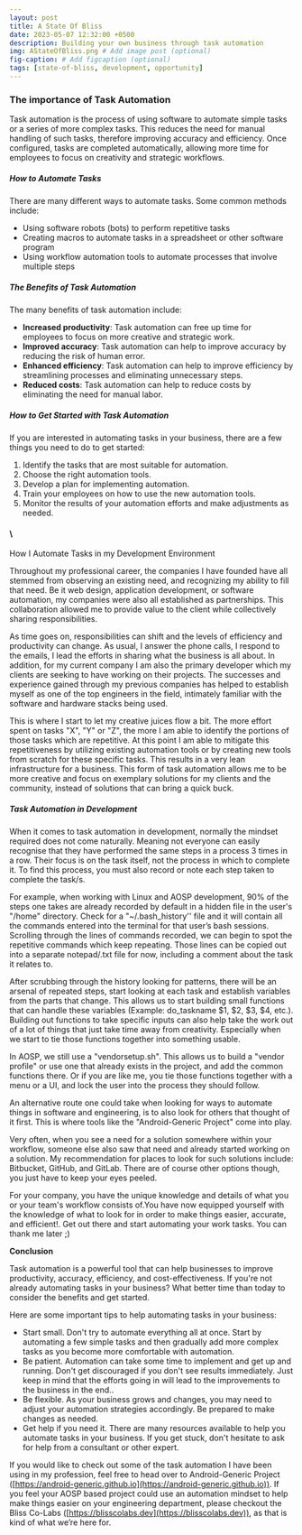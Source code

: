 ```yaml
---
layout: post
title: A State Of Bliss
date: 2023-05-07 12:32:00 +0500
description: Building your own business through task automation
img: AStateOfBliss.png # Add image post (optional)
fig-caption: # Add figcaption (optional)
tags: [state-of-bliss, development, opportunity]
---
```

### The importance of Task Automation

Task automation is the process of using software to automate simple tasks or a series of more complex tasks. This reduces the need for manual handling of such tasks, therefore improving accuracy and efficiency.  Once configured, tasks are completed automatically, allowing more time for employees to focus on  creativity and strategic workflows.


##### How to Automate Tasks

There are many different ways to automate tasks. Some common methods include:



* Using software robots (bots) to perform repetitive tasks
* Creating macros to automate tasks in a spreadsheet or other software program
* Using workflow automation tools to automate processes that involve multiple steps


##### The Benefits of Task Automation

The many benefits of task automation include:



* **Increased productivity**: Task automation can free up time for employees to focus on more creative and strategic work.
* **Improved accuracy**: Task automation can help to improve accuracy by reducing the risk of human error.
* **Enhanced efficiency**: Task automation can help to improve efficiency by streamlining processes and eliminating unnecessary steps.
* **Reduced costs**: Task automation can help to reduce costs by eliminating the need for manual labor.


##### How to Get Started with Task Automation

If you are interested in automating tasks in your business, there are a few things you need to do to get started:



1. Identify the tasks that are most suitable for automation.
2. Choose the right automation tools.
3. Develop a plan for implementing automation.
4. Train your employees on how to use the new automation tools.
5. Monitor the results of your automation efforts and make adjustments as needed.


####  \
How I Automate Tasks in my Development Environment

Throughout my professional career, the companies I have founded have all stemmed from observing an existing need, and recognizing my ability to fill that need. Be it web design, application development, or software automation, my companies were also all established as partnerships. This collaboration allowed me to provide value to the client while collectively sharing responsibilities.

As time goes on, responsibilities can shift and the levels of efficiency and productivity can change. As usual, I answer the phone calls, I respond to the emails, I lead the efforts in sharing what the business is all about. In addition, for my current company I am also the primary developer which my clients are seeking to have working on their projects. The successes and experience gained through my previous companies has helped to establish myself as one of the top engineers in the field, intimately familiar with the software and hardware stacks being used.

This is where I start to let my creative juices flow a bit. The more effort spent on tasks "X", "Y" or "Z", the more I am able to identify the portions of those tasks which are repetitive. At this point I am able to mitigate this repetitiveness by utilizing existing automation tools or by creating new tools from scratch for these specific tasks. This results in a very lean infrastructure for a business. This form of task automation allows me to be more creative and focus on exemplary solutions for my clients and the community, instead of solutions that can bring a quick buck.


##### Task Automation in Development

When it comes to task automation in development, normally the mindset required does not come naturally. Meaning not everyone can easily recognise that they have performed the same steps in a process 3 times in a row. Their focus is on the task itself, not the process in which to complete it. To find this process, you must also record or note each step taken to complete the task/s. 

For example, when working with Linux and AOSP development, 90% of the steps one takes are already recorded by default in a hidden file in the user's "/home" directory. Check for a "~/.bash_history'' file and it will contain all the commands entered into the terminal for that user’s bash sessions. Scrolling through the lines of commands recorded, we can begin to spot the repetitive commands which keep repeating. Those lines can be copied out into a separate notepad/.txt file for now, including a comment about the task it relates to.

After scrubbing through the history looking for patterns, there will be an arsenal of repeated steps, start looking at each task and establish variables from the parts that change. This allows us to start building small functions that can handle these variables (Example: do_taskname $1, $2, $3, $4, etc.). Building out functions to take specific inputs can also help take the work out of a lot of things that just take time away from creativity.  Especially when we start to tie those functions together into something usable.

In AOSP, we still use a "vendorsetup.sh". This allows us to  build a "vendor profile" or use one that already exists in the project, and add the common functions there. Or if you are like me, you tie those functions together with a menu or a UI, and lock the user into the process they should follow.

An alternative route one could take when looking for ways to automate things in software and engineering, is to also look for others that thought of it first. This is where tools like the "Android-Generic Project" come into play. 

Very often, when you see a need for a solution somewhere within your workflow, someone else also saw that need and already started working on a solution. My recommendation for places to look for such solutions include: Bitbucket, GitHub, and GitLab. There are of course other options though, you just have to keep your eyes peeled. 

For your company, you have the unique knowledge and details of what you or your team's workflow consists of.You have now equipped yourself with the knowledge of what to look for in order to make things easier, accurate, and efficient!. Get out there and start automating your work tasks. You can thank me later ;)

**Conclusion**

Task automation is a powerful tool that can help businesses to improve productivity, accuracy, efficiency, and cost-effectiveness. If you're not already automating tasks in your business? What better time than today to consider the benefits and get started.

Here are some important tips to help  automating tasks in your business:



* Start small. Don't try to automate everything all at once. Start by automating a few simple tasks and then gradually add more complex tasks as you become more comfortable with automation.
* Be patient. Automation can take some time to implement and get up and running. Don't get discouraged if you don't see results immediately. Just keep in mind that the efforts going in will lead to the improvements to the business in the end..
* Be flexible. As your business grows and changes, you may need to adjust your automation strategies accordingly. Be prepared to make changes as needed.
* Get help if you need it. There are many resources available to help you automate tasks in your business. If you get stuck, don't hesitate to ask for help from a consultant or other expert.

If you would like to check out some of the task automation I have been using in my profession, feel free to head over to Android-Generic Project ([https://android-generic.github.io](https://android-generic.github.io)). If you feel your AOSP based project could use an automation mindset to help make things easier on your engineering department, please checkout the Bliss Co-Labs ([https://blisscolabs.dev](https://blisscolabs.dev)), as that is kind of what we’re here for. 
